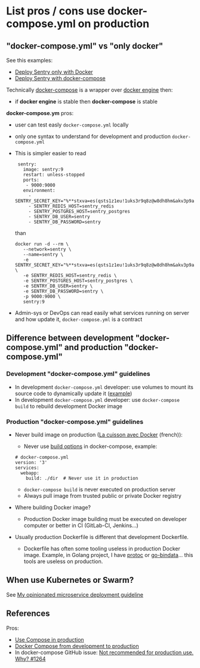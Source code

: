 # List pros / cons use docker-compose.yml on production

## "docker-compose.yml" vs "only docker"

See this examples:

* [Deploy Sentry only with Docker](examples/sentry-with-only-docker/)
* [Deploy Sentry with docker-compose](examples/sentry-with-docker-compose/)

Technically [docker-compose](https://docs.docker.com/compose/compose-file/) is a wrapper over [docker engine](https://docs.docker.com/engine/reference/commandline/cli/) then:

* if **docker engine** is stable then **docker-compose** is stable

**docker-compose.ym** pros:

* user can test easly `docker-compose.yml` locally
* only one syntax to understand for development and production `docker-compose.yml`
* This is simpler easier to read

  ```
   sentry:
     image: sentry:9
     restart: unless-stopped
     ports:
      - 9000:9000
     environment:
       - SENTRY_SECRET_KEY="%**stxva=es(qsts1z1eu!1uks3r9q8z@w8dh8hm&akv3p9a*s"
       - SENTRY_REDIS_HOST=sentry_redis
       - SENTRY_POSTGRES_HOST=sentry_postgres
       - SENTRY_DB_USER=sentry
       - SENTRY_DB_PASSWORD=sentry
  ```

  than

  ```
  docker run -d --rm \
     --network=sentry \
     --name=sentry \
     -e SENTRY_SECRET_KEY="%**stxva=es(qsts1z1eu!1uks3r9q8z@w8dh8hm&akv3p9a*s" \
     -e SENTRY_REDIS_HOST=sentry_redis \
     -e SENTRY_POSTGRES_HOST=sentry_postgres \
     -e SENTRY_DB_USER=sentry \
     -e SENTRY_DB_PASSWORD=sentry \
     -p 9000:9000 \
     sentry:9
  ```
* Admin-sys or DevOps can read easily what services running on server and how update it, `docker-compose.yml` is a contract


## Difference between development "docker-compose.yml" and production "docker-compose.yml"

### Development "docker-compose.yml" guidelines

* In development `docker-compose.yml` developer: use volumes to mount its source code to dynamically update it ([example](https://github.com/harobed/goworkspace/blob/master/docker-compose.yml#L10))
* In development `docker-compose.yml` developer: use `docker-compose build` to rebuild development Docker image


### Production "docker-compose.yml" guidelines

* Never build image on production ([La cuisson avec Docker](https://blog.garambrogne.net/la-cuisson-avec-docker.html) (french)):
  * Never use [build options](https://docs.docker.com/compose/compose-file/#build) in docker-compose, example:

  ```
  # docker-compose.yml
  version: '3'
  services:
    webapp:
      build: ./dir  # Never use it in production
  ```

  * `docker-compose build` is never executed on production server
  * Always pull image from trusted public or private Docker registry
* Where building Docker image?
   * Production Docker image building must be executed on developer computer or better in CI (GitLab-CI, Jenkins…)
* Usually production Dockerfile is different that development Dockerfile.
  * Dockerfile has often some tooling useless in production Docker image. Example, in Golang project, I have [protoc](https://github.com/google/protobuf/releases/) or [go-bindata](https://github.com/jteeuwen/go-bindata/)... this tools are useless on production.

## When use Kubernetes or Swarm?

See [My opinionated microservice deployment guideline](https://github.com/harobed/opinionated-microservice-deployment-guideline)


## References

Pros:

* [Use Compose in production](https://docs.docker.com/compose/production/)
* [Docker Compose from development to production](https://medium.com/@basi/docker-compose-from-development-to-production-88000124a57c)
* In docker-compose GitHub issue: [Not recommended for production use. Why? #1264](https://github.com/docker/compose/issues/1264)
